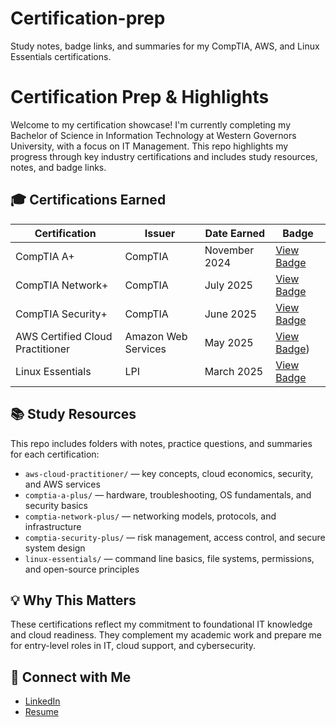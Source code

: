 # Certification-prep
Study notes, badge links, and summaries for my CompTIA, AWS, and Linux Essentials certifications.
# Certification Prep & Highlights

Welcome to my certification showcase! I'm currently completing my Bachelor of Science in Information Technology at Western Governors University, with a focus on IT Management. This repo highlights my progress through key industry certifications and includes study resources, notes, and badge links.

## 🎓 Certifications Earned

| Certification | Issuer | Date Earned | Badge |
|---------------|--------|-------------|-------|
| CompTIA A+ | CompTIA | November 2024 | [View Badge](https://www.credly.com/badges/d5d1542c-6918-4f10-b0bb-d16ecb190a2c/public_url) |
| CompTIA Network+ | CompTIA | July 2025 | [View Badge](https://www.credly.com/badges/18be9df1-e48c-4681-a317-2f15165627a1/public_url) |
| CompTIA Security+ | CompTIA | June 2025 | [View Badge](https://www.credly.com/badges/bd7a1826-325f-4940-9069-d8565bcb60c0/public_url) |
| AWS Certified Cloud Practitioner | Amazon Web Services | May 2025 | [View Badge](https://www.credly.com/badges/aa0b9c2f-f76a-478a-aaef-ad48ab11d9a5/public_url)) |
| Linux Essentials | LPI | March 2025 | [View Badge](https://www.credly.com/badges/5aad6d91-1f32-49d4-b177-e8212435e88f/public_url) |

## 📚 Study Resources

This repo includes folders with notes, practice questions, and summaries for each certification:

- `aws-cloud-practitioner/` — key concepts, cloud economics, security, and AWS services
- `comptia-a-plus/` — hardware, troubleshooting, OS fundamentals, and security basics
- `comptia-network-plus/` — networking models, protocols, and infrastructure
- `comptia-security-plus/` — risk management, access control, and secure system design
- `linux-essentials/` — command line basics, file systems, permissions, and open-source principles

## 💡 Why This Matters

These certifications reflect my commitment to foundational IT knowledge and cloud readiness. They complement my academic work and prepare me for entry-level roles in IT, cloud support, and cybersecurity.

## 🔗 Connect with Me

- [LinkedIn](https://www.linkedin.com/in/kayla-a-wilson-it/)
- [Resume](https://your-resume-link.com)


